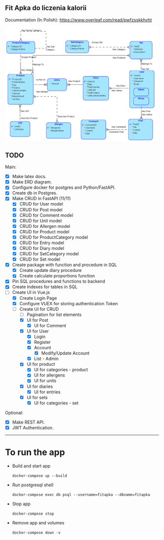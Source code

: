 ## Fit Apka do liczenia kalorii

Documentation (In Polish):
https://www.overleaf.com/read/pwfzsskkhvht

![alt text](fitapka_erd.png "ERD Diagram")

## TODO
Main:
- [x] Make latex docs.
- [x] Make ERD diagram.
- [x] Configure docker for postgres and Python/FastAPI.
- [x] Create db in Postgres.
- [x] Make CRUD in FastAPI (11/11)
    - [x] CRUD for User model
    - [x] CRUD for Post model
    - [x] CRUD for Comment model
    - [x] CRUD for Unit model
    - [x] CRUD for Allergen model
    - [x] CRUD for Product model
    - [x] CRUD for ProductCategory model
    - [x] CRUD for Entry model
    - [x] CRUD for Diary model
    - [x] CRUD for SetCategory model
    - [x] CRUD for Set model
- [x] Create package with function and procedure in SQL
  - [x] Create update diary procedure
  - [x] Create calculate proportions function
- [x] Pin SQL procedures and functions to backend
- [x] Create Indexes for tables in SQL
- [ ] Create UI in Vue.js
  - [x] Create Login Page
  - [x] Configure VUEX for storing authentication Token
  - [ ] Create UI for CRUD
    - [ ] Pagination for list elements
    - [x] UI for Post
      - [x] UI for Comment
    - [x] UI for User
      - [x] Login
      - [x] Register
      - [x] Account
        - [x] Modify/Update Account
      - [x] List - Admin
    - [x] UI for product
      - [x] UI for categories - product
      - [x] UI for allergens
      - [x] UI for units
    - [x] UI for diaries
      - [x] UI for entries
    - [x] UI for sets
      - [x] UI for categories - set

Optional:
- [x] Make REST API.
- [x] JWT Authentication.

---
# To run the app
- Build and start app
    
  ```docker-compose up --build```
- Run postgresql shell
  
  ```docker-compose exec db psql --username=fitapka --dbname=fitapka```
- Stop app

  ```docker-compose stop```
- Remove app and volumes

  ```docker-compose down -v```